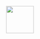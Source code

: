 <div id="header">
  <img src="https://media.tenor.com/nd4u-hFPRqUAAAAi/cute.gif" width="75"/>
  <!-- <img src="https://media1.giphy.com/media/GkD4U3VfiIbzcBhQNu/giphy.gif" width="100"/> -->
</div>
